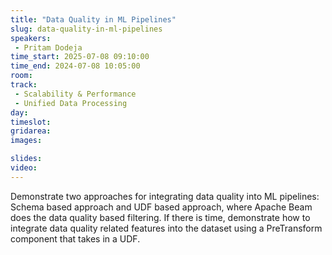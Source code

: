 ```yaml
---
title: "Data Quality in ML Pipelines"
slug: data-quality-in-ml-pipelines
speakers:
 - Pritam Dodeja
time_start: 2025-07-08 09:10:00
time_end: 2024-07-08 10:05:00
room: 
track: 
 - Scalability & Performance
 - Unified Data Processing
day: 
timeslot: 
gridarea: 
images: 

slides:
video: 
---
```


Demonstrate two approaches for integrating data quality into ML pipelines: Schema based approach and UDF based approach, where Apache Beam does the data quality based filtering. If there is time, demonstrate how to integrate data quality related features into the dataset using a PreTransform component that takes in a UDF.